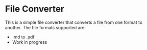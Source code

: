 # File Converter

This is a simple file converter that converts a file from one format to another. The file formats supported are:

- .md to .pdf
- Work in progress
